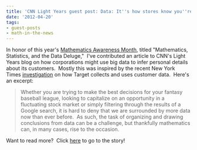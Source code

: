 ```yaml
---
title: 'CNN Light Years guest post: Data: It''s how stores know you''re pregnant'
date: '2012-04-20'
tags:
- guest-posts
- math-in-the-news
---
```


In honor of this year's <a href="http://www.mathaware.org/index.html">Mathematics Awareness Month</a>, titled "Mathematics, Statistics, and the Data Deluge,"  I've contributed an article to CNN's Light Years blog on how corporations might use big data to infer personal details about its customers.  Mostly this was inspired by the recent New York Times <a href="http://www.nytimes.com/2012/02/19/magazine/shopping-habits.html?_r=1">investigation</a> on how Target collects and uses customer data.  Here's an excerpt:
<blockquote>Whether you are trying to make the best decisions for your fantasy baseball league, looking to capitalize on an opportunity in a fluctuating stock market or simply filtering through the results of a Google search, it is hard to deny that we are surrounded by more data now than ever before.  As such, the task of organizing and drawing conclusions from data can be a challenge, but thankfully mathematics can, in many cases, rise to the occasion.</blockquote>
Want to read more?  Click <a href="http://lightyears.blogs.cnn.com/2012/04/20/data-its-how-stores-know-youre-pregnant/">here</a> to go to the story!
